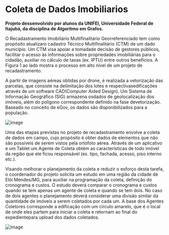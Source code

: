 # Coleta de Dados Imobiliarios

**Projeto dessenvolvido por alunos da UNIFEI, Universidade Federal de Itajubá, da discíplina de Algoritmo em Grafos.**

<div>
  <p>
    O Recadastramento Imobiliário Multifinalitário Georreferenciado tem como propósito atualizaro cadastro Técnico Multifinalitário (CTM) de um dado município. Um CTM visa apoiar a tomadade decisão de gestores públicos, facilitar o acesso às informações sobre propriedades imobiliárias para o cidadão, auxiliar no cálculo de taxas (ex. IPTU) entre outros benefícios. A Figura 1 ao lado mostra o processo em alto nível de um projeto de recadastramento.
  </p>
  <p>
    A partir de imagens aéreas obtidas por drone, é realizada a vetorização das parcelas, que consiste na delimitação dos lotes e respectivasedificações através de um software CAD(Computer Aided Design). Um Sistema de Informação Geográfico (SIG) armazena osdados de geolocalização dos imóveis, além do polígono correspondente definido na fase devetorização. Baseado no conceito de eGov, os dados são disponibilizados para a população.
  </p>
  
  ![image](https://github.com/gabrielmaiaaa/Coleta-de-Dados-Imobiliarios/assets/135539097/6be5e5af-4b59-40ac-9f43-5538a6bee178)
</div>

<div>
  <p>
    Uma das etapas previstas no projeto de recadastramento envolve a coleta de dados em campo, cujo propósito é obter dados de elementos que não são possíveis de serem vistos pela ortofoto aérea. Através de um aplicativo e um Tablet um Agente de Coleta obtém as características de todo imóvel da região que ele ficou responsável (ex. tipo, fachada, acesso, piso interno etc.).
  </p>
  <p>
    Visando melhorar o planejamento da coleta e reduzir o esforço desta tarefa, o coordenador do projeto solicita um estudo em uma região da cidade de Elói Mendes/MG, para auxiliar na programação da coleta, definição do cronograma e custos. O estudo deverá comparar o cronograma e custos quando se tem apenas um agente de coleta e quando se tem dois. No caso de dois agentes o planejamento deverá considerar uma divisão similar da quantidade de imóveis a serem coletados por cada um. A base dos Agentes Coletores corresponde a edificação com um círculo amarelo, que é o local de onde eles partem para iniciar a coleta e retornam ao final do expedientepara upload dos dados coletados.
  </p>

  ![image](https://github.com/gabrielmaiaaa/Coleta-de-Dados-Imobiliarios/assets/135539097/2c7be696-66cb-4832-862f-4bdd4189cd69)
</div>

